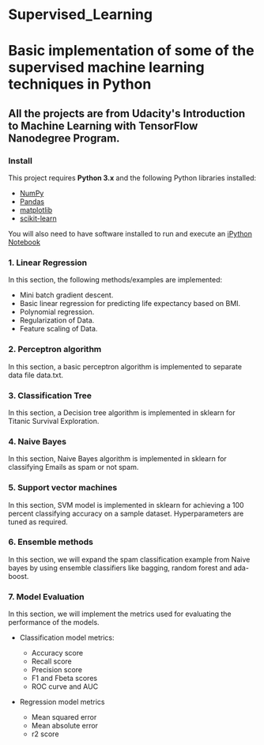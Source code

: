 # Supervised_Learning
# Basic implementation of some of the supervised machine learning techniques in Python
## All the projects are from Udacity's Introduction to Machine Learning with TensorFlow Nanodegree Program.

### Install

This project requires **Python 3.x** and the following Python libraries installed:

- [NumPy](http://www.numpy.org/)
- [Pandas](http://pandas.pydata.org)
- [matplotlib](http://matplotlib.org/)
- [scikit-learn](http://scikit-learn.org/stable/)

You will also need to have software installed to run and execute an [iPython Notebook](http://ipython.org/notebook.html)

### 1. Linear Regression

In this section, the following methods/examples are implemented:

- Mini batch gradient descent.
- Basic linear regression for predicting life expectancy based on BMI.
- Polynomial regression.
- Regularization of Data.
- Feature scaling of Data.

### 2. Perceptron algorithm

In this section, a basic perceptron algorithm is implemented to separate data file data.txt.

### 3. Classification Tree

In this section, a Decision tree algorithm is implemented in sklearn for Titanic Survival Exploration.

### 4. Naive Bayes

In this section, Naive Bayes algorithm is implemented in sklearn for classifying Emails as spam or not spam.

### 5. Support vector machines

In this section, SVM model is implemented in sklearn for achieving a 100 percent classifying accuracy on a sample dataset.
Hyperparameters are tuned as required.

### 6. Ensemble methods

In this section, we will expand the spam classification example from Naive bayes by using ensemble classifiers like bagging, random forest and ada-boost.

### 7. Model Evaluation

In this section, we will implement the metrics used for evaluating the performance of the models.

- Classification model metrics:

	- Accuracy score
	- Recall score
	- Precision score
	- F1 and Fbeta scores
	- ROC curve and AUC
	
- Regression model metrics
	- Mean squared error
	- Mean absolute error
	- r2 score
